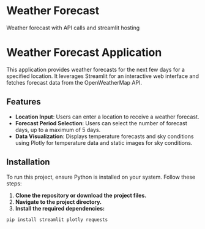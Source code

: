 # Weather Forecast
 Weather forecast with API calls and streamlit hosting


# Weather Forecast Application

This application provides weather forecasts for the next few days for a specified location. It leverages Streamlit for an interactive web interface and fetches forecast data from the OpenWeatherMap API.

## Features

- **Location Input**: Users can enter a location to receive a weather forecast.
- **Forecast Period Selection**: Users can select the number of forecast days, up to a maximum of 5 days.
- **Data Visualization**: Displays temperature forecasts and sky conditions using Plotly for temperature data and static images for sky conditions.

## Installation

To run this project, ensure Python is installed on your system. Follow these steps:

1. **Clone the repository or download the project files.**
2. **Navigate to the project directory.**
3. **Install the required dependencies:**

```bash
pip install streamlit plotly requests
